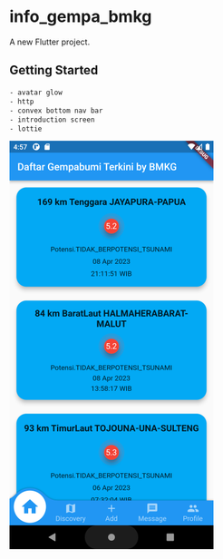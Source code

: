 # info_gempa_bmkg

A new Flutter project.

## Getting Started

    - avatar glow
    - http
    - convex bottom nav bar
    - introduction screen
    - lottie

![Info BMKG App](./Screenshot_1681034229.png)
